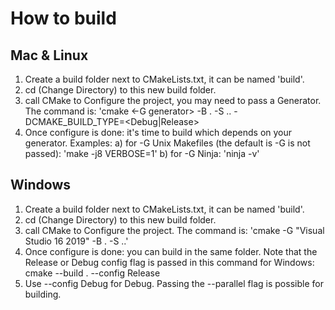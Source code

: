 # How to build

## Mac & Linux

1) Create a build folder next to CMakeLists.txt, it can be named 'build'.
2) cd (Change Directory) to this new build folder.
3) call CMake to Configure the project, you may need to pass a Generator. The command is: 'cmake <-G generator> -B . -S .. -DCMAKE_BUILD_TYPE=<Debug|Release>
4) Once configure is done: it's time to build which depends on your generator. Examples:
    a) for -G Unix Makefiles (the default is -G is not passed): 'make -j8 VERBOSE=1'
    b) for -G Ninja: 'ninja -v'

## Windows

1) Create a build folder next to CMakeLists.txt, it can be named 'build'.
2) cd (Change Directory) to this new build folder.
3) call CMake to Configure the project. The command is: 'cmake -G "Visual Studio 16 2019" -B . -S ..'
4) Once configure is done: you can build in the same folder. Note that the Release or Debug config flag is passed in this command for Windows: cmake --build . --config Release
5) Use --config Debug for Debug. Passing the --parallel flag is possible for building.
